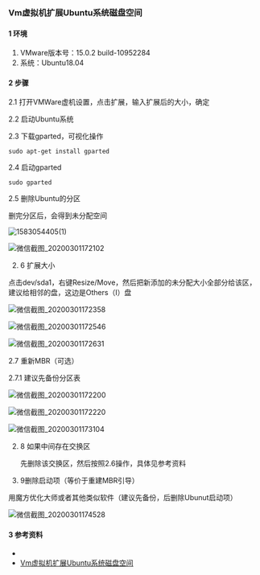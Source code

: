 ### Vm虚拟机扩展Ubuntu系统磁盘空间

#### 1 环境

1. VMware版本号：15.0.2 build-10952284
2. 系统：Ubuntu18.04

#### 2 步骤

2.1 打开VMWare虚机设置，点击扩展，输入扩展后的大小，确定

2.2 启动Ubuntu系统

2.3 下载gparted，可视化操作

```
sudo apt-get install gparted
```

2.4 启动gparted

```
sudo gparted
```

2.5 删除Ubuntu的分区

删完分区后，会得到未分配空间

![1583054405(1)](E:\work\learn\git\zplufb\learnNote\markdown\archive\images\1583054405(1).jpg)



![微信截图_20200301172102](E:\work\learn\git\zplufb\learnNote\markdown\archive\images\微信截图_20200301172102.png)

2. 6 扩展大小

点击dev/sda1，右键Resize/Move，然后把新添加的未分配大小全部分给该区，建议给相邻的盘，这边是Others（I）盘

![微信截图_20200301172358](E:\work\learn\git\zplufb\learnNote\markdown\archive\images\微信截图_20200301172358.png)

![微信截图_20200301172546](E:\work\learn\git\zplufb\learnNote\markdown\archive\images\微信截图_20200301172546.png)

![微信截图_20200301172631](E:\work\learn\git\zplufb\learnNote\markdown\archive\images\微信截图_20200301172631.png)

2.7 重新MBR（可选）

2.7.1 建议先备份分区表

![微信截图_20200301172200](E:\work\learn\git\zplufb\learnNote\markdown\archive\images\微信截图_20200301172200.png)

![微信截图_20200301172220](E:\work\learn\git\zplufb\learnNote\markdown\archive\images\微信截图_20200301172220.png)

![微信截图_20200301173104](E:\work\learn\git\zplufb\learnNote\markdown\archive\images\微信截图_20200301173104.png)

2. 8 如果中间存在交换区

   先删除该交换区，然后按照2.6操作，具体见参考资料

3. 9删除启动项（等价于重建MBR引导）

用魔方优化大师或者其他类似软件（建议先备份，后删除Ubunut启动项）

![微信截图_20200301174528](E:\work\learn\git\zplufb\learnNote\markdown\archive\images\微信截图_20200301174528.png)

#### 3 参考资料

- [1]: https://blog.csdn.net/weixin_39510813/article/details/78387334	"Vm虚拟机扩展Ubuntu系统磁盘空间"
- [Vm虚拟机扩展Ubuntu系统磁盘空间](https://blog.csdn.net/weixin_39510813/article/details/78387334)



